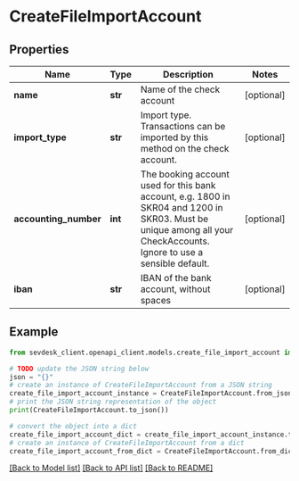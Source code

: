 # CreateFileImportAccount


## Properties

Name | Type | Description | Notes
------------ | ------------- | ------------- | -------------
**name** | **str** | Name of the check account | [optional] 
**import_type** | **str** | Import type. Transactions can be imported by this method on the check account. | [optional] 
**accounting_number** | **int** | The booking account used for this bank account, e.g. 1800 in SKR04 and 1200 in SKR03. Must be unique among all your CheckAccounts. Ignore to use a sensible default. | [optional] 
**iban** | **str** | IBAN of the bank account, without spaces | [optional] 

## Example

```python
from sevdesk_client.openapi_client.models.create_file_import_account import CreateFileImportAccount

# TODO update the JSON string below
json = "{}"
# create an instance of CreateFileImportAccount from a JSON string
create_file_import_account_instance = CreateFileImportAccount.from_json(json)
# print the JSON string representation of the object
print(CreateFileImportAccount.to_json())

# convert the object into a dict
create_file_import_account_dict = create_file_import_account_instance.to_dict()
# create an instance of CreateFileImportAccount from a dict
create_file_import_account_from_dict = CreateFileImportAccount.from_dict(create_file_import_account_dict)
```
[[Back to Model list]](../README.md#documentation-for-models) [[Back to API list]](../README.md#documentation-for-api-endpoints) [[Back to README]](../README.md)


